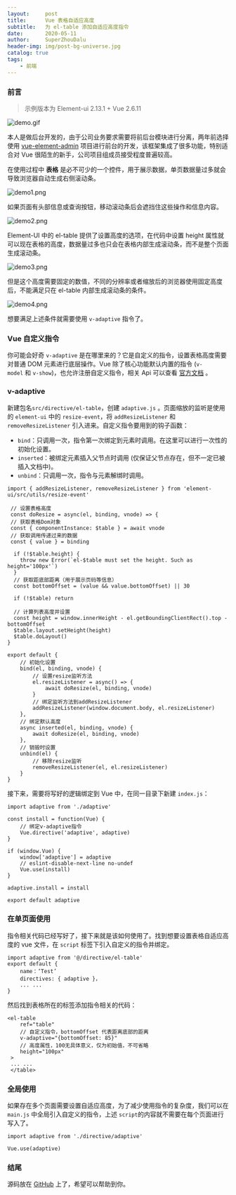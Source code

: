 ```yaml
---
layout:     post
title:      Vue 表格自适应高度
subtitle:   为 el-table 添加自适应高度指令
date:       2020-05-11
author:     SuperZhouDalu
header-img: img/post-bg-universe.jpg
catalog: true
tags:                              
    - 前端
---
```


### 前言

> 示例版本为 Element-ui 2.13.1 + Vue 2.6.11

![demo.gif](http://ww1.sinaimg.cn/large/005yqb1Zly1geoix0nbkjg30c806oqn5.gif)

本人是做后台开发的，由于公司业务要求需要将前后台模块进行分离，两年前选择使用 [vue-element-admin](https://github.com/PanJiaChen/vue-element-admin) 项目进行前台的开发，该框架集成了很多功能，特别适合对 Vue 很陌生的新手，公司项目组成员接受程度普遍较高。

在使用过程中 **表格** 是必不可少的一个控件，用于展示数据，单页数据量过多就会导致浏览器自动生成右侧滚动条。

![demo1.png](http://ww1.sinaimg.cn/large/005yqb1Zly1geok2ppdovj31hb0pudij.jpg)

如果页面有头部信息或查询按钮，移动滚动条后会遮挡住这些操作和信息内容。

![demo2.png](http://ww1.sinaimg.cn/large/005yqb1Zly1geok3qxzt5j31h90q2gob.jpg)

Element-UI 中的 el-table 提供了设置高度的选项，在代码中设置 height 属性就可以现在表格的高度，数据量过多也只会在表格内部生成滚动条，而不是整个页面生成滚动条。

![demo3.png](http://ww1.sinaimg.cn/large/005yqb1Zly1geok5sq3glj31ha0pz40y.jpg)

但是这个高度需要固定的数值，不同的分辨率或者缩放后的浏览器使用固定高度后，不能满足只在 el-table 内部生成滚动条的条件。

![demo4.png](http://ww1.sinaimg.cn/large/005yqb1Zly1geok76w3pcj31h50kztau.jpg)

想要满足上述条件就需要使用 `v-adaptive` 指令了。

### Vue 自定义指令

你可能会好奇 `v-adaptive`  是在哪里来的？它是自定义的指令，设置表格高度需要对普通 DOM 元素进行底层操作。Vue 除了核心功能默认内置的指令 (`v-model` 和 `v-show`)，也允许注册自定义指令，相关 Api 可以查看 [官方文档](https://cn.vuejs.org/v2/guide/custom-directive.html) 。

### v-adaptive

新建包名`src/directive/el-table`，创建 `adaptive.js` 。页面缩放的监听是使用的 `element-ui` 中的 `resize-event`，将 `addResizeListener`  和 `removeResizeListener`  引入进来。自定义指令要用到的钩子函数：

* `bind`：只调用一次，指令第一次绑定到元素时调用。在这里可以进行一次性的初始化设置。
* `inserted`：被绑定元素插入父节点时调用 (仅保证父节点存在，但不一定已被插入文档中)。
* `unbind`：只调用一次，指令与元素解绑时调用。

```
import { addResizeListener, removeResizeListener } from 'element-ui/src/utils/resize-event'

 // 设置表格高度
 const doResize = async(el, binding, vnode) => {
 // 获取表格Dom对象
 const { componentInstance: $table } = await vnode
 // 获取调用传递过来的数据 
 const { value } = binding

  if (!$table.height) {
    throw new Error(`el-$table must set the height. Such as height='100px'`)
  }
  // 获取距底部距离（用于展示页码等信息）
  const bottomOffset = (value && value.bottomOffset) || 30

  if (!$table) return

  // 计算列表高度并设置
  const height = window.innerHeight - el.getBoundingClientRect().top - bottomOffset
  $table.layout.setHeight(height)
  $table.doLayout()
}

export default {  
    // 初始化设置
    bind(el, binding, vnode) { 
        // 设置resize监听方法
        el.resizeListener = async() => { 
            await doResize(el, binding, vnode)
        }    
        // 绑定监听方法到addResizeListener
        addResizeListener(window.document.body, el.resizeListener)  
    },  
    // 绑定默认高度
    async inserted(el, binding, vnode) { 
        await doResize(el, binding, vnode)  
    },  
    // 销毁时设置
    unbind(el) { 
        // 移除resize监听
        removeResizeListener(el, el.resizeListener)  
    }
}
```

接下来，需要将写好的逻辑绑定到 Vue 中，在同一目录下新建 `index.js`：

```
import adaptive from './adaptive'

const install = function(Vue) {     
    // 绑定v-adaptive指令
    Vue.directive('adaptive', adaptive)
}

if (window.Vue) {
    window['adaptive'] = adaptive  
    // eslint-disable-next-line no-undef 
    Vue.use(install)
}

adaptive.install = install

export default adaptive
```

### 在单页面使用

指令相关代码已经写好了，接下来就是该如何使用了。找到想要设置表格自适应高度的 vue 文件，在 `script` 标签下引入自定义的指令并绑定。

```
import adaptive from '@/directive/el-table'
export default {  
    name：‘Test’
    directives: { adaptive }，
    ... ...
}
```
然后找到表格所在的标签添加指令相关的代码：
```
<el-table  
    ref="table"
    // 自定义指令，bottomOffset 代表距离底部的距离
    v-adaptive="{bottomOffset: 85}"
    // 高度属性，100无具体意义，仅为初始值，不可省略
    height="100px" 
 >
 ... ...
 </table>
```
### 全局使用

如果存在多个页面需要设置自适应高度，为了减少使用指令的复杂度，我们可以在 `main.js` 中全局引入自定义的指令，上述 `script`的内容就不需要在每个页面进行写入了。

```
import adaptive from './directive/adaptive'

Vue.use(adaptive)
```

### 结尾

源码放在 [GitHub](https://github.com/superZhouDaLu/BlogExample/tree/master/Vue_Adaptive_Table) 上了，希望可以帮助到你。
